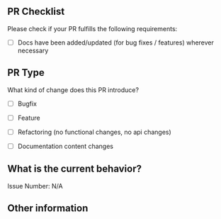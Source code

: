 ## PR Checklist
Please check if your PR fulfills the following requirements:

- [ ] Docs have been added/updated (for bug fixes / features) wherever necessary


## PR Type
What kind of change does this PR introduce?

<!-- Please check the one that applies to this PR using "x". -->

- [ ] Bugfix
- [ ] Feature
- [ ] Refactoring (no functional changes, no api changes)
- [ ] Documentation content changes


## What is the current behavior?
<!-- Please describe the current behavior that you are modifying, or link to a relevant issue. -->

Issue Number: N/A


<!-- If this PR contains a breaking change, please describe the impact and migration path for existing applications below. -->


## Other information